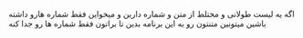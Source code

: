 اگه یه لیست طولانی و مختلط از متن و شماره
دارین و میخواین فقط شماره هارو داشته
باشین میتونین متنتون رو به این برنامه بدین
تا براتون فقط شماره ها رو جدا کنه
